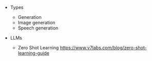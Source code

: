 - Types

  - Generation
  - Image generation
  - Speech generation

- LLMs
  - Zero Shot Learning
    https://www.v7labs.com/blog/zero-shot-learning-guide
